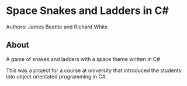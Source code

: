 # Space Snakes and Ladders in C#

Authors: James Beattie and Richard White

## About

A game of snakes and ladders with a space theme written in C#

This was a project for a course at university that introduced the students into object orientated programming in C#. 




